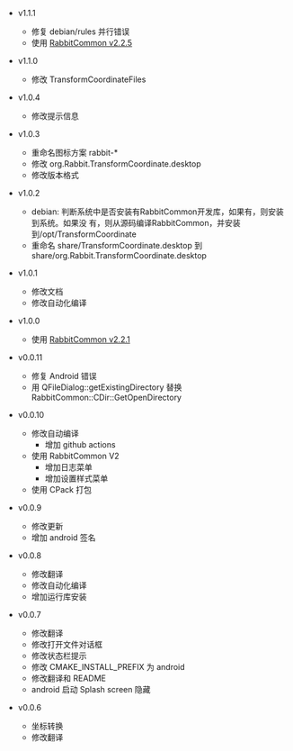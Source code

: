 - v1.1.1
  - 修复 debian/rules 并行错误
  - 使用 [RabbitCommon v2.2.5](https://github.com/KangLin/RabbitCommon/releases/tag/v2.2.5)

- v1.1.0
  - 修改 TransformCoordinateFiles

- v1.0.4
  - 修改提示信息

- v1.0.3
  - 重命名图标方案 rabbit-*
  - 修改 org.Rabbit.TransformCoordinate.desktop
  - 修改版本格式

- v1.0.2
  - debian: 判断系统中是否安装有RabbitCommon开发库，如果有，则安装到系统。如果没
    有，则从源码编译RabbitCommon，并安装到/opt/TransformCoordinate
  - 重命名 share/TransformCoordinate.desktop 到 share/org.Rabbit.TransformCoordinate.desktop

- v1.0.1
  - 修改文档
  - 修改自动化编译

- v1.0.0
  - 使用 [RabbitCommon v2.2.1](https://github.com/KangLin/RabbitCommon/releases/tag/v2.2.1)

- v0.0.11
  - 修复 Android 错误
  - 用 QFileDialog::getExistingDirectory 替换 RabbitCommon::CDir::GetOpenDirectory

- v0.0.10
  + 修改自动编译
    - 增加 github actions
  + 使用 RabbitCommon V2
    + 增加日志菜单
    + 增加设置样式菜单
  + 使用 CPack 打包

- v0.0.9
  + 修改更新
  + 增加 android 签名
  
- v0.0.8
  + 修改翻译
  + 修改自动化编译
  + 增加运行库安装
  
- v0.0.7
  + 修改翻译
  + 修改打开文件对话框
  + 修改状态栏提示
  + 修改 CMAKE_INSTALL_PREFIX 为 android
  + 修改翻译和 README
  + android 启动 Splash screen 隐藏
  
- v0.0.6
  + 坐标转换
  + 修改翻译
